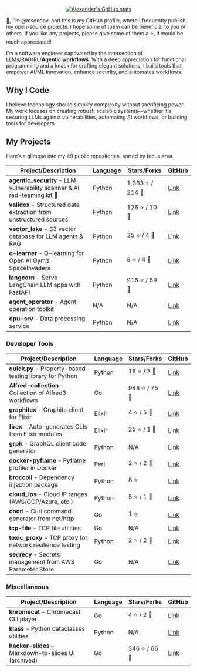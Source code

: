 
<div align="center">

[![Alexander's GitHub stats](https://github-readme-stats.vercel.app/api?username=msoedov&show_icons=true&theme=""&icon_color=586069&text_color=586069&bg_color=fff)](https://github.com/msoedov/msoedov)

</div>

👋, I'm @msoedov, and this is my GitHub profile, where I frequently publish my open-source projects. I hope some of them can be beneficial to you or others. If you like any projects, please give some of them a ⭐, it would be much appreciated!

I’m a software engineer captivated by the intersection of LLMs/RAG/RL/**Agentic workflows**. With a deep appreciation for functional programming and a knack for crafting elegant solutions, I build tools that empower AI/ML innovation, enhance security, and automates workflows.

## Why I Code
I believe technology should simplify complexity without sacrificing power. My work focuses on creating robust, scalable systems—whether it’s securing LLMs against vulnerabilities, automating AI workflows, or building tools for developers.

## My Projects
Here’s a glimpse into my 49 public repositories, sorted by focus area.

| Project/Description | Language | Stars/Forks | GitHub |
|---------------------|----------|-------------|--------|
| **agentic_security** - LLM vulnerability scanner & AI red-teaming kit 🧪 | Python | 1,383 ⭐ / 214 🌿 | [Link](https://github.com/msoedov/agentic_security) |
| **validex** - Structured data extraction from unstructured sources | Python | 126 ⭐ / 10 🌿 | [Link](https://github.com/msoedov/validex) |
| **vector_lake** - S3 vector database for LLM agents & RAG | Python | 35 ⭐ / 4 🌿 | [Link](https://github.com/msoedov/vector_lake) |
| **q-learner** - Q-learning for Open AI Gym’s SpaceInvaders | Python | 8 ⭐ / 4 🌿 | [Link](https://github.com/msoedov/q-learner) |
| **langcorn** - Serve LangChain LLM apps with FastAPI | Python | 916 ⭐ / 69 🌿 | [Link](https://github.com/msoedov/langcorn) |
| **agent_operator** - Agent operation toolkit | N/A | N/A | [Link](https://github.com/msoedov/agent_operator) |
| **dpu-srv** - Data processing service | Python | N/A | [Link](https://github.com/msoedov/dpu-srv) |


### Developer Tools
| Project/Description | Language | Stars/Forks | GitHub |
|---------------------|----------|-------------|--------|
| **quick.py** - Property-based testing library for Python | Python | 16 ⭐ / 3 🌿 | [Link](https://github.com/msoedov/quick.py) |
| **Alfred-collection** - Collection of Alfred3 workflows | Go | 948 ⭐ / 75 🌿 | [Link](https://github.com/msoedov/Alfred-collection) |
| **graphitex** - Graphite client for Elixir | Elixir | 4 ⭐ / 5 🌿 | [Link](https://github.com/msoedov/graphitex) |
| **firex** - Auto-generates CLIs from Elixir modules | Elixir | 25 ⭐ / 1 🌿 | [Link](https://github.com/msoedov/firex) |
| **grph** - GraphQL client code generator | Python | N/A | [Link](https://github.com/msoedov/grph) |
| **docker-pyflame** - Pyflame profiler in Docker | Perl | 2 ⭐ / 2 🌿 | [Link](https://github.com/msoedov/docker-pyflame) |
| **broccoli** - Dependency injection package | Python | 8 ⭐ | [Link](https://github.com/msoedov/broccoli) |
| **cloud_ips** - Cloud IP ranges (AWS/GCP/Azure, etc.) | Python | 5 ⭐ / 1 🌿 | [Link](https://github.com/msoedov/cloud_ips) |
| **coorl** - Curl command generator from net/http | Go | 1 ⭐ | [Link](https://github.com/msoedov/coorl) |
| **tcp-file** - TCP file utilities | Go | N/A | [Link](https://github.com/msoedov/tcp-file) |
| **toxic_proxy** - TCP proxy for network resilience testing | Python | 2 ⭐ / 2 🌿 | [Link](https://github.com/msoedov/toxic_proxy) |
| **secrecy** - Secrets management from AWS Parameter Store | Go | N/A | [Link](https://github.com/msoedov/secrecy) |


### Miscellaneous
| Project/Description | Language | Stars/Forks | GitHub |
|---------------------|----------|-------------|--------|
| **khromecat** - Chromecast CLI player | Go | 4 ⭐ / 2 🌿 | [Link](https://github.com/msoedov/khromecat) |
| **klass** - Python dataclasses utilities | Python | N/A | [Link](https://github.com/msoedov/klass) |
| **hacker-slides** - Markdown-to-slides UI (archived) | Go | 346 ⭐ / 66 🌿 | [Link](https://github.com/msoedov/hacker-slides) |


